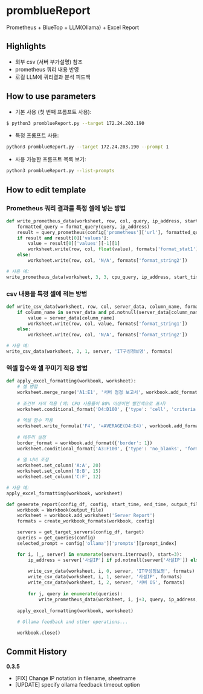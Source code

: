 # promblueReport
Prometheus + BlueTop + LLM(Ollama) + Excel Report

## Highlights

* 외부 csv (서버 부가설명) 참조
* prometheus 쿼리 내용 반영
* 로컬 LLM에 쿼리결과 분석 피드백

## How to use parameters

* 기본 사용 (첫 번째 프롬프트 사용):
```sh
$ python3 promblueReport.py --target 172.24.203.190
```
* 특정 프롬프트 사용:
```sh
python3 promblueReport.py --target 172.24.203.190 --prompt 1
```
* 사용 가능한 프롬프트 목록 보기:
```sh
python3 promblueReport.py --list-prompts
```


## How to edit template

### Prometheus 쿼리 결과를 특정 셀에 넣는 방법

```python
def write_prometheus_data(worksheet, row, col, query, ip_address, start_time, end_time, formats):
    formatted_query = format_query(query, ip_address)
    result = query_prometheus(config['prometheus']['url'], formatted_query, start_time, end_time)
    if result and result[0]['values']:
        value = result[0]['values'][-1][1]
        worksheet.write(row, col, float(value), formats['format_stat1'])
    else:
        worksheet.write(row, col, 'N/A', formats['format_string2'])

# 사용 예:
write_prometheus_data(worksheet, 3, 3, cpu_query, ip_address, start_time, end_time, formats)
```
### csv 내용을 특정 셀에 적는 방법

```python
def write_csv_data(worksheet, row, col, server_data, column_name, formats):
    if column_name in server_data and pd.notnull(server_data[column_name]):
        value = server_data[column_name]
        worksheet.write(row, col, value, formats['format_string1'])
    else:
        worksheet.write(row, col, 'N/A', formats['format_string2'])

# 사용 예:
write_csv_data(worksheet, 2, 1, server, 'IT구성정보명', formats)
```

### 엑셀 함수와 셀 꾸미기 적용 방법

```python
def apply_excel_formatting(workbook, worksheet):
    # 셀 병합
    worksheet.merge_range('A1:E1', '서버 점검 보고서', workbook.add_format({'bold': True, 'align': 'center', 'valign': 'vcenter', 'font_size': 16}))
    
    # 조건부 서식 적용 (예: CPU 사용률이 80% 이상이면 빨간색으로 표시)
    worksheet.conditional_format('D4:D100', {'type': 'cell', 'criteria': '>=', 'value': 80, 'format': workbook.add_format({'bg_color': '#FFC7CE', 'font_color': '#9C0006'})})
    
    # 엑셀 함수 적용
    worksheet.write_formula('F4', '=AVERAGE(D4:E4)', workbook.add_format({'num_format': '0.00%'}))
    
    # 테두리 설정
    border_format = workbook.add_format({'border': 1})
    worksheet.conditional_format('A3:F100', {'type': 'no_blanks', 'format': border_format})
    
    # 열 너비 조정
    worksheet.set_column('A:A', 20)
    worksheet.set_column('B:B', 15)
    worksheet.set_column('C:F', 12)

# 사용 예:
apply_excel_formatting(workbook, worksheet)
```

```python
def generate_report(config_df, config, start_time, end_time, output_file, target, prompt_index):
    workbook = Workbook(output_file)
    worksheet = workbook.add_worksheet('Server Report')
    formats = create_workbook_formats(workbook, config)

    servers = get_target_servers(config_df, target)
    queries = get_queries(config)
    selected_prompt = config['ollama']['prompts'][prompt_index]

    for i, (_, server) in enumerate(servers.iterrows(), start=3):
        ip_address = server['사설IP'] if pd.notnull(server['사설IP']) else server['공인/NAT IP']
        
        write_csv_data(worksheet, i, 0, server, 'IT구성정보명', formats)
        write_csv_data(worksheet, i, 1, server, '사설IP', formats)
        write_csv_data(worksheet, i, 2, server, '서버 OS', formats)
        
        for j, query in enumerate(queries):
            write_prometheus_data(worksheet, i, j+3, query, ip_address, start_time, end_time, formats)
    
    apply_excel_formatting(workbook, worksheet)
    
    # Ollama feedback and other operations...

    workbook.close()
```

## Commit History

**0.3.5**

- [FIX] Change IP notation in filename, sheetname
- [UPDATE] specify ollama feedback timeout option
